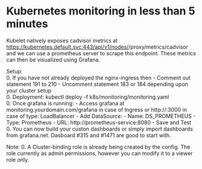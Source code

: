 # Kubernetes monitoring in less than 5 minutes

Kubelet natively exposes cadvisor metrics at https://kubernetes.default.svc:443/api/v1/nodes/<node-name>/proxy/metrics/cadvisor and we can use a prometheus server to scrape this endpoint. These metrics can then be visualized using Grafana.

Setup:\
0. If you have not already deployed the nginx-ingress then - Comment out statement 191 to 210 - Uncomment statement 183 or 184 depending upon your cluster setup\
0. Deployment: kubectl deploy -f k8s/monitoring/monitoring.yaml\
0. Once grafana is running:
 	- Access grafana at monitoring.yourdomain.com/grafana in case of Ingress or http://:3000 in case of type: LoadBalancer
 	- Add DataSource: 
 	  - Name: DS_PROMETHEUS - Type: Prometheus 
 	  - URL: http://prometheus-service:8080 
 	  - Save and Test 0. You can now build your custon dashboards or simply import dashboards from grafana.net. Dasboard #315 and #1471 are good to start with.

Note:
0. A Cluster-binding role is already being created by the config. The role currently as admin permissions, however you can modify it to a viewer role only.
